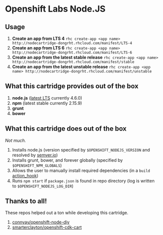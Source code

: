 # Openshift Labs Node.JS

## Usage

1. **Create an app from LTS 4** `rhc create-app <app name> http://nodecartridge-dongrht.rhcloud.com/manifest/LTS-4`
1. **Create an app from LTS 6** `rhc create-app <app name> http://nodecartridge-dongrht.rhcloud.com/manifest/LTS-6`
2. **Create an app from the latest stable release** `rhc create-app <app name> http://nodecartridge-dongrht.rhcloud.com/manifest/stable`
3. **Create an app from the latest unstable release** `rhc create-app <app name> http://nodecartridge-dongrht.rhcloud.com/manifest/unstable`

What this cartridge provides out of the box
---
1. **node.js** ([latest LTS](https://semver.io/node/resolve/4) currently 4.6.0)
2. **npm** (latest stable currently 2.15.9)
3. **grunt**
4. **bower**

What this cartridge does out of the box
---
*Not much.*

1. Installs node.js (version specified by `$OPENSHIFT_NODEJS_VERSION` and resolved by [semver.io](https://semver.io))
2. Installs grunt, bower, and forever globally (specified by `$OPENSHIFT_NPM_GLOBALS`)
3. Allows the user to manually install required dependencies (in a `build` [action_hook](http://openshift.github.io/documentation/oo_user_guide.html#action-hooks))
4. Runs `npm start` if `package.json` is found in repo directory (log is written to `$OPENSHIFT_NODEJS_LOG_DIR`)

Thanks to all!
---
These repos helped out a ton while developing this cartridge.

1. [connyay/openshift-node-diy](https://github.com/connyay/openshift-node-diy)
2. [smarterclayton/openshift-cdk-cart](https://github.com/smarterclayton/openshift-cdk-cart)
